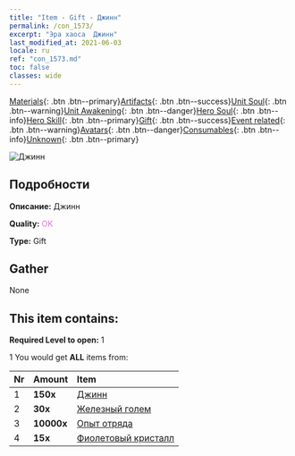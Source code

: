 ```yaml
---
title: "Item - Gift - Джинн"
permalink: /con_1573/
excerpt: "Эра хаоса  Джинн"
last_modified_at: 2021-06-03
locale: ru
ref: "con_1573.md"
toc: false
classes: wide
---
```

 [Materials](/ItemsRU/){: .btn .btn--primary}[Artifacts](/ItemsRU/Artifacts/){: .btn .btn--success}[Unit Soul](/ItemsRU/UnitSoul/){: .btn .btn--warning}[Unit Awakening](/ItemsRU/UnitAwakening/){: .btn .btn--danger}[Hero Soul](/ItemsRU/HeroSoul/){: .btn .btn--info}[Hero Skill](/ItemsRU/HeroSkill/){: .btn .btn--primary}[Gift](/ItemsRU/Gift/){: .btn .btn--success}[Event related](/ItemsRU/Events/){: .btn .btn--warning}[Avatars](/ItemsRU/Avatars/){: .btn .btn--danger}[Consumables](/ItemsRU/Consumables/){: .btn .btn--info}[Unknown](/ItemsRU/Unknown/){: .btn .btn--primary}

 ![Джинн](/images/t/i_907079.png)

## Подробности
 **Описание:** Джинн

 **Quality:** <span style="color: #DA70D6">OK</span>

 **Type:** Gift

## Gather

  None

## This item contains:

 **Required Level to open:** 1

 1 You would get **ALL** items  from:

  | Nr | Amount |     Item    |
  |:---|:-------|:------------|
  | 1 |  **150x** | [Джинн](/ItemsRU/unt_239/) |  | 
  | 2 |  **30x** | [Железный голем](/ItemsRU/unt_237/) |  | 
  | 3 |  **10000x** | [Опыт отряда](/ItemsRU/con_902/) |  | 
  | 4 |  **15x** | [Фиолетовый кристалл](/ItemsRU/con_720/) |  | 
